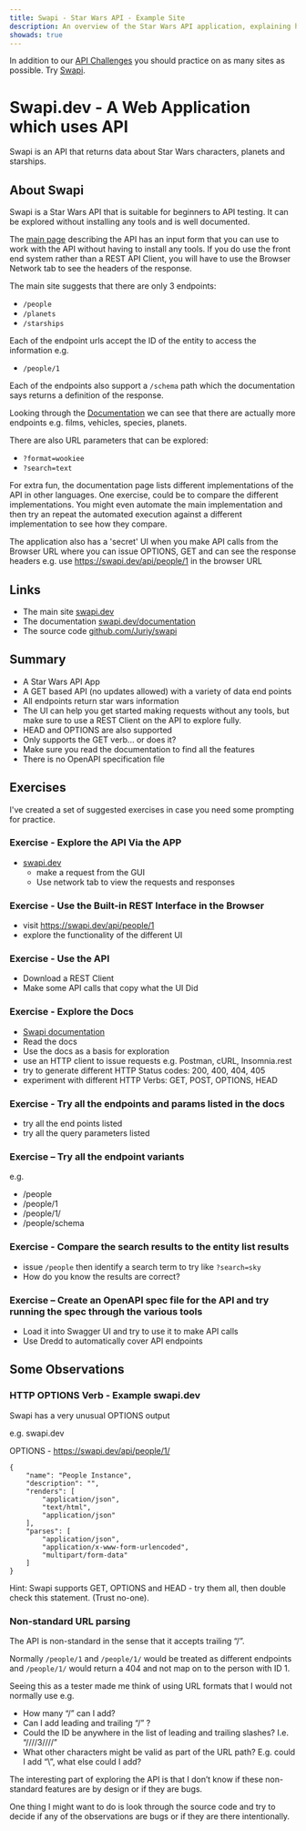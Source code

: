```yaml
---
title: Swapi - Star Wars API - Example Site
description: An overview of the Star Wars API application, explaining how to use it to learn about APIs and practice with API tooling.
showads: true
---
```


In addition to our [API Challenges](/gui/challenges) you should practice on as many sites as possible. Try [Swapi](https://swapi.dev).

# Swapi.dev - A Web Application which uses API

Swapi is an API that returns data about Star Wars characters, planets and starships.

## About Swapi

Swapi is a Star Wars API that is suitable for beginners to API testing. It can be explored without installing any tools and is well documented.

The [main page](https://swapi.dev) describing the API has an input form that you can use to work with the API without having to install any tools. If you do use the front end system rather than a REST API Client, you will have to use the Browser Network tab to see the headers of the response.

The main site suggests that there are only 3 endpoints:

- `/people`
- `/planets`
- `/starships`

Each of the endpoint urls accept the ID of the entity to access the information e.g.

- `/people/1`

Each of the endpoints also support a `/schema` path which the documentation says returns a definition of the response.

Looking through the [Documentation](https://swapi.dev/documentation) we can see that there are actually more endpoints e.g. films, vehicles, species, planets.

There are also URL parameters that can be explored:

- `?format=wookiee`
- `?search=text`

For extra fun, the documentation page lists different implementations of the API in other languages. One exercise, could be to compare the different implementations. You might even automate the main implementation and then try an repeat the automated execution against a different implementation to see how they compare.

The application also has a 'secret' UI when you make API calls from the Browser URL where you can issue OPTIONS, GET and can see the response headers e.g. use https://swapi.dev/api/people/1 in the browser URL

## Links

- The main site [swapi.dev](https://swapi.dev)
- The documentation [swapi.dev/documentation](https://swapi.dev/documentation)
- The source code [github.com/Juriy/swapi](https://github.com/Juriy/swapi)

## Summary

- A Star Wars API App
- A GET based API (no updates allowed) with a variety of data end points
- All endpoints return star wars information
- The UI can help you get started making requests without any tools, but make sure to use a REST Client on the API to explore fully.
- HEAD and OPTIONS are also supported
- Only supports the GET verb... or does it?
- Make sure you read the documentation to find all the features
- There is no OpenAPI specification file

## Exercises

I've created a set of suggested exercises in case you need some prompting for practice.

### Exercise - Explore the API Via the APP

- [swapi.dev](https://swapi.dev)
    - make a request from the GUI
    - Use network tab to view the requests and responses

### Exercise - Use the Built-in REST Interface in the Browser

- visit https://swapi.dev/api/people/1
- explore the functionality of the different UI

### Exercise - Use the API

- Download a REST Client
- Make some API calls that copy what the UI Did

### Exercise - Explore the Docs

- [Swapi documentation](https://swapi.dev/documentation)
- Read the docs
- Use the docs as a basis for exploration
- use an HTTP client to issue requests e.g. Postman, cURL, Insomnia.rest
- try to generate different HTTP Status codes: 200, 400, 404, 405
- experiment with different HTTP Verbs: GET, POST, OPTIONS, HEAD

### Exercise - Try all the endpoints and params listed in the docs

- try all the end points listed
- try all the query parameters listed

### Exercise – Try all the endpoint variants

e.g.

- /people
- /people/1
- /people/1/
- /people/schema

### Exercise - Compare the search results to the entity list results

- issue `/people` then identify a search term to try like `?search=sky `
- How do you know the results are correct?

### Exercise – Create an OpenAPI spec file for the API and try running the spec through the various tools

- Load it into Swagger UI and try to use it to make API calls
- Use Dredd to automatically cover API endpoints

## Some Observations

### HTTP OPTIONS Verb - Example swapi.dev

Swapi has a very unusual OPTIONS output

e.g. swapi.dev

OPTIONS - https://swapi.dev/api/people/1/

~~~~~~~~
{
    "name": "People Instance",
    "description": "",
    "renders": [
        "application/json",
        "text/html",
        "application/json"
    ],
    "parses": [
        "application/json",
        "application/x-www-form-urlencoded",
        "multipart/form-data"
    ]
}
~~~~~~~~

Hint: Swapi supports GET, OPTIONS and HEAD - try them all, then double check this statement. (Trust no-one).

### Non-standard URL parsing

The API is non-standard in the sense that it accepts trailing “/”.

Normally `/people/1` and `/people/1/` would be treated as different endpoints and `/people/1/` would return a 404 and not map on to the person with ID 1.

Seeing this as a tester made me think of using URL formats that I would not normally use e.g.

- How many “/” can I add?
- Can I add leading and trailing “/” ?
- Could the ID be anywhere in the list of leading and trailing slashes? I.e. “////3////”
- What other characters might be valid as part of the URL path? E.g. could I add “\”, what else could I add?

The interesting part of exploring the API is that I don’t know if these non-standard features are by design or if they are bugs.

One thing I might want to do is look through the source code and try to decide if any of the observations are bugs or if they are there intentionally. 

 